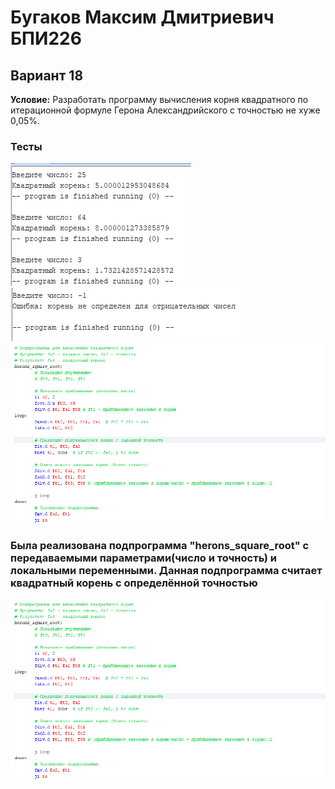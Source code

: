 # Бугаков Максим Дмитриевич БПИ226
## Вариант 18
**Условие:** Разработать программу вычисления корня квадратного по итерационной формуле Герона Александрийского с точностью не хуже 0,05%.
### Тесты
![Пример картинки](img/img1.png)
![Пример картинки](img/img2.png)
![Пример картинки](img/img3.png)

### Была реализована подпрограмма "herons_square_root" с передаваемыми параметрами(число и точность) и локальными переменными. Данная подпрограмма считает квадратный корень с определённой точностью
![Пример картинки](img/img4.png)




